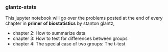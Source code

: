 ### glantz-stats

This jupyter notebook will go over the problems posted at the end of every chapter in **primer of biostatistics** by stanton glantz, 

- chapter 2: How to summarize data
- chapter 3: How to test for differences between groups
- chapter 4: The special case of two groups: The t-test
